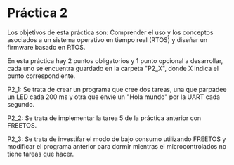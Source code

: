 # Práctica 2
Los objetivos de esta práctica son: Comprender el uso y los conceptos asociados a un sistema operativo en tiempo real (RTOS) y diseñar un firmware basado en RTOS.

En esta práctica hay 2 puntos obligatorios y 1 punto opcional a desarrollar, cada uno se encuentra guardado en la carpeta "P2_X", donde X indica el punto correspondiente. 

P2_1: Se trata de crear un programa que cree dos tareas, una que parpadee un LED cada 200 ms y otra que envíe un "Hola mundo" por la UART cada segundo.

P2_2: Se trata de implementar la tarea 5 de la práctica anterior con FREETOS.

P2_3: Se trata de investifar el modo de bajo consumo utilizando FREETOS y modificar el programa anterior para dormir mientras el microcontrolados no tiene tareas que hacer.